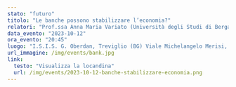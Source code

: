 ```yaml
---
stato: "futuro"
titolo: "Le banche possono stabilizzare l’economia?"
relatori: "Prof.ssa Anna Maria Variato (Università degli Studi di Bergamo)"
data_evento: "2023-10-12"
ora_evento: "20:45"
luogo: "I.S.I.S. G. Oberdan, Treviglio (BG) Viale Michelangelo Merisi, 14"
url_immagine: /img/events/bank.jpg
link:
  testo: "Visualizza la locandina"
  url: /img/events/2023-10-12-banche-stabilizzare-economia.png
---
```

